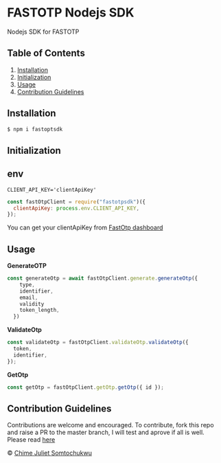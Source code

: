 # FASTOTP Nodejs SDK

Nodejs SDK for FASTOTP

## Table of Contents

1. [Installation](#installation)
2. [Initialization](#initialization)
3. [Usage](#usage)
4. [Contribution Guidelines](#contribution-guidelines)

## Installation

```sh
$ npm i fastoptsdk
```

## Initialization

## env

```env
CLIENT_API_KEY='clientApiKey'
```

```js
const fastOtpClient = require("fastotpsdk")({
  clientApiKey: process.env.CLIENT_API_KEY,
});
```

You can get your clientApiKey from [FastOtp dashboard](https://docs.fastotp.co/introduction)

## Usage

**GenerateOTP**

```js
const generateOtp = await fastOtpClient.generate.generateOtp({
    type,
    identifier,
    email,
    validity
    token_length,
  })
```

**ValidateOtp**

```js
const validateOtp = fastOtpClient.validateOtp.validateOtp({
  token,
  identifier,
});
```

**GetOtp**

```js
const getOtp = fastOtpClient.getOtp.getOtp({ id });
```

## Contribution Guidelines

Contributions are welcome and encouraged. 
To contribute, fork this repo and raise a PR to the master branch, I will test and aprove if all is well.
Please read [here](https://github.com/Juliet-chime/fastotpsdk/blob/main/CONTRIBUTING.md)

© [Chime Juliet Somtochukwu]()

[npm-image]: https://badge.fury.io/js/fastoptsdk.svg
[npm-url]: https://badge.fury.io/js/fastoptsdk
